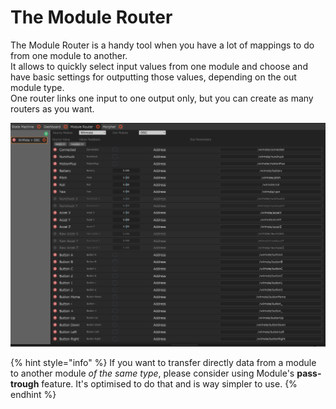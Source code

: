 # The Module Router

The Module Router is a handy tool when you have a lot of mappings to do from one module to another.  
It allows to quickly select input values from one module and choose and have basic settings for outputting those values, depending on the  out module type.   
One router links one input to one output only, but you can create as many routers as you want.

![An example router, routing wiimote values to an OSC module](../.gitbook/assets/router.png)

{% hint style="info" %}
If you want to transfer directly data from a module to another module _of the same type_, please consider using Module's **pass-trough** feature. It's optimised to do that and is way simpler to use.
{% endhint %}

